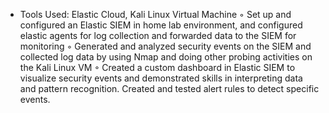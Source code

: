 - Tools Used: Elastic Cloud, Kali Linux Virtual Machine
◦ Set up and configured an Elastic SIEM in home lab environment, and configured elastic agents for log collection and 
forwarded data to the SIEM for monitoring 
◦ Generated and analyzed security events on the SIEM and collected log data by using Nmap and doing other probing 
activities on the Kali Linux VM 
◦ Created a custom dashboard in Elastic SIEM to visualize security events and demonstrated skills in interpreting data and 
pattern recognition. Created and tested alert rules to detect specific events. 
